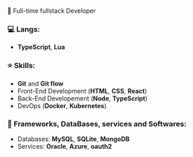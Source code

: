 🕺 Full-time fullstack Developer

### :computer: <b>Langs:</b> 
- **TypeScript**, **Lua** 

### ⭐ Skills: 
- **Git** and **Git flow**
- Front-End Development (**HTML**, **CSS**, **React**)
- Back-End Developement (**Node**, **TypeScript**)
- DevOps (**Docker**, **Kubernetes**)

### 📀 <b>Frameworks, DataBases, services and Softwares:</b> 
- Databases: **MySQL**, **SQLite**, **MongoDB**
- Services: **Oracle**, **Azure**, **oauth2**
